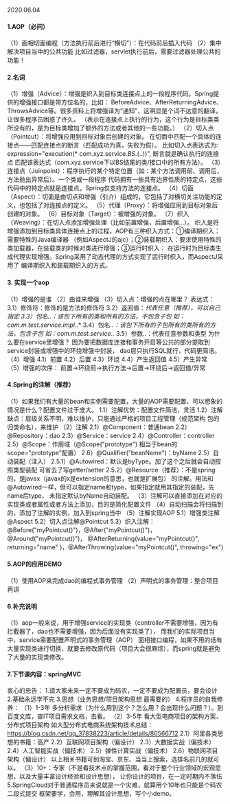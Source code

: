 2020.06.04
#### 1.AOP（必问）
   （1）面相切面编程（方法执行前后进行“横切”）：在代码前后插入代码
   （2）集中解决项目当中的公共功能
        比如过滤器，servlet执行前后，需要过滤器处理公共的功能！
#### 2.名词
   （1）增强（Advice）：增强是织入到目标类连接点上的一段程序代码。Spring提供的增强接口都是带方位名的，比如：
         BeforeAdvice、AfterReturningAdvice、ThrowsAdvice等。很多资料上将增强译为“通知”，这明显是个词不达意的翻译，
         让很多程序员困惑了许久。
        （表示在连接点上执行的行为，这个行为是目标类类所没有的，是为目标类增加了额外的方法或者其他的一些功能。）
   （2）切入点（Pointcut）：将增强应用到目标对象后创建的对象。
        在切面中匹配一个具体的连接点——匹配连接点的断言（匹配成功为真，失败为假）。
        比如切入点表达式为: expression="execution(* com.xyz.service.*BS.*(..))", 断言就是确认执行的连接点
        匹配该表达式（com.xyz.service下以BS结尾的类/接口中的所有方法）。
   （3）连接点（Joinpoint）：程序执行的某个特定位置（如：某个方法调用前、调用后，方法抛出异常后）。一个类或一段程序
        代码拥有一些具有边界性质的特定点，这些代码中的特定点就是连接点。Spring仅支持方法的连接点。
   （4）切面（Aspect）：切面是由切点和增强（引介）组成的，它包括了对横切关注功能的定义，也包括了对连接点的定义。
   （5）代理（Proxy）：将增强应用到目标对象后创建的对象。
   （6）目标对象（Target）：被增强的对象。
   （7）织入（Weaving）：在切入点添加增强处理（比如前置增强，后置增强...）。
        织入是将增强添加到目标类具体连接点上的过程，AOP有三种织入方式：①编译期织入：需要特殊的Java编译器
        （例如AspectJ的ajc）；②装载期织入：要求使用特殊的类加载器，在装载类的时候对类进行增强；③运行时织入：
        在运行时为目标类生成代理实现增强。Spring采用了动态代理的方式实现了运行时织入，而AspectJ采用了
        编译期织入和装载期织入的方式。 
#### 3. 实现一个aop  
   （1）增强的是谁
   （2）由谁来增强
   （3）切入点：增强的点在哪里？
        表达式：
            3.1）修饰符：修饰的是方法的修饰符
            3.2）返回值：*代表任意（推荐），可以自己指定
            3.3）包名.*.*：该包下所有的类和所有的方法，不包含子包
                如：com.m.test.service.impl.*.*
            3.4）包名..*：该包下所有的子包所有的类所有的方法，包含子包
                如：com.m.test.service..*
            3.5）参数..：代表任意参数和类型
        为什么要在service里增强？ 因为要把数据库连接和事务开启等公共的部分提取到service封装或增强中的环绕增强中封装，
            dao层只执行SQL就行，代码更简洁。
   （4）增强
        4.1）前置
        4.2）后置
        4.3）环绕
        4.4）产生返回值
        4.5）产生异常      
   （5）增强的次序：
        前置->环绕前->执行方法->后置->环绕后->返回值/异常    
#### 4.Spring的注解（推荐）
   （1）如果我们有大量的bean和实例需要配置，大量的AOP需要配置，可以想象的情况是什么？配置文件过于庞大。
       1.1）注解优势：配置文件简洁，灵活
       1.2）注解缺点：层级关系不明，难以维护，只能通过严格的项目工程管理（规范架构 包的归类命名），来维护
   （2）注解
       2.1）@Component：普通bean
       2.2）@Repository：dao
       2.3）@Service：service
       2.4）@Controller：controller
       2.5）@Scope：作用域（@Scope("prototype") 相当于bean的scope="prototype"配置）
       2.6）@Qualifier("beanName")：byName
       2.5）自动装配（注入）
            2.5.1）@Autowired：默认是byType。加了这个之后就会自动按照类型装配 可省去了写getter/setter
            2.5.2）@Resource（推荐）：不是spring的，是javax（javax的x是extension的意思，也就是扩展包）
                    的注解。用法和@Autowired一样，但可以指定name和type，如果指定就用其指定的装配，先name后type，
                    未指定默认byName自动装配。
   （3）注解可以直接添加在对应的实现类或者属性或者方法上添加，目的是简化配置文件
   （4）自动扫描会将扫描到的，添加了注解的实例，加入到spring当中
   （5）注解实现AOP
        5.1）增强类注解@Aspect
        5.2）切入点注解@Pointcut
        5.3）织入注解：@Before("myPointcut()")，@After("myPointcut()")，@Around("myPointcut()")，
            @AfterReturning(value="myPointcut()", returning="name" )，@AfterThrowing(value="myPointcut()", throwing="ex")
#### 5.AOP的应用DEMO
   （1）使用AOP来完成dao的编程式事务管理
   （2）声明式的事务管理：整合项目再讲
#### 6.补充说明
   （1）aop一般来说，用于增强service的实现类（controller不需要增强，因为有拦截器了，dao也不需要增强，因为后面没有实现类了），
        而我们的实际项目当中，service需要配置声明式的事务管理（AOP）
    面相接口编程，如果不用的话有大量实现类进行切换，就要去修改原代码（项目大会很麻烦），而spring就是避免了大量的实现类修改。
#### 7.下节课内容：springMVC

衷心的忠告：
1.请大家未来一定不要成为码农，一定不要成为配置员，要会设计
2.基础永远学不完
3.思想（业务思想/项目架构思想 最需要的）
4.程序员的自我修养：
 （1）1-3年 多分析需求（为什么用到这个？怎么用？会出现什么问题？）。到百度文库，查IT项目需求文档，去看。
 （2）3-5年 看大型电商项目的架构方案、分布式项目架构
    如大型分布式电商系统架构技术总结：https://blog.csdn.net/qq_37838223/article/details/80566712
    2.1）阿里各类思想的书籍：高产
    2.2）互联网项目架构（偏设计）
    2.3）大数据实战（偏技术）
    2.4）人工智能实战（偏技术）
    2.5）弹性计算实战（偏技术）
    2.6）物联网项目架构（偏设计）
    以上相关书籍可到淘宝、京东、当当上搜索，选排名前几的就可以。
 （3）10+：专家（不是看技术点的掌握范围，看对于整个行业领域的宏观思想，以及大量丰富设计经验和设计思想），
        让你设计的项目，在一定时期内不落伍     
5.SpringCloud对于普通程序员来说就是一个灾难，就算用个10年也只能是个码农  
二段式提交 
框架要学，会用，理解其设计思想，写个小demo。     